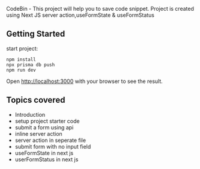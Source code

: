 CodeBin - This project will help you to save code snippet.
Project is created using Next JS server action,useFormState & useFormStatus

## Getting Started

start project:

```
npm install
npx prisma db push
npm run dev
```

Open [http://localhost:3000](http://localhost:3000) with your browser to see the result.


## Topics covered 

 - Introduction
 - setup project starter code
 - submit a form using api
 - inline server action
 - server action in seperate file
 - submit form with no input field
 - useFormState in next js
 - userFormStatus in next js
  


